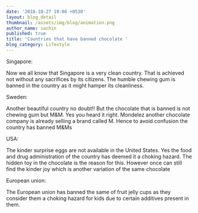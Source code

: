 ```yaml
---
date: '2018-10-27 19:06 +0530'
layout: blog_detail
thumbnail: /assets/img/blog/animation.png
author_name: sachin
published: true
title: 'Countries that have banned chocolate '
blog_category: Lifestyle
---
```

Singapore:

Now we all know that Singapore is a very clean country. That is achieved not without any sacrifices by its citizens. The humble chewing gum is banned in the country as it might hamper its cleanliness. 

Sweden:

Another beautiful country no doubt!! But the chocolate that is banned is not chewing gum but M&M. Yes you heard it right.  Mondelez another chocolate company is already selling a brand called M. Hence to avoid confusion the country has banned M&Ms

USA:

The kinder surprise eggs are not available in the United States. Yes the food and drug administration of the country has deemed it a choking hazard. The hidden toy in the chocolate is the reason for this. However once can still find the kinder joy which is another variation of the same chocolate

European union:

The European union has banned the same of fruit jelly cups as they consider them a choking hazard for kids due to certain additives present in them.

